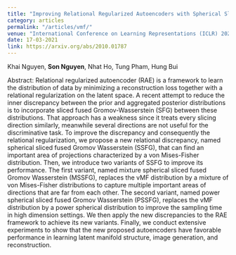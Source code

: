 ```yaml
---
title: "Improving Relational Regularized Autoencoders with Spherical Sliced Fused Gromov Wasserstein"
category: articles
permalink: "/articles/vmf/"
venue: "International Conference on Learning Representations (ICLR) 2021"
date: 17-03-2021
link: https://arxiv.org/abs/2010.01787
---
```


Khai Nguyen, <b>Son Nguyen</b>, Nhat Ho, Tung Pham, Hung Bui

Abstract: Relational regularized autoencoder (RAE) is a framework to learn the distribution of data by minimizing a reconstruction loss together with a relational regularization on the latent space. A recent attempt to reduce the inner discrepancy between the prior and aggregated posterior distributions is to incorporate sliced fused Gromov-Wasserstein (SFG) between these distributions. That approach has a weakness since it treats every slicing direction similarly, meanwhile several directions are not useful for the discriminative task. To improve the discrepancy and consequently the relational regularization, we propose a new relational discrepancy, named spherical sliced fused Gromov Wasserstein (SSFG), that can find an important area of projections characterized by a von Mises-Fisher distribution. Then, we introduce two variants of SSFG to improve its performance. The first variant, named mixture spherical sliced fused Gromov Wasserstein (MSSFG), replaces the vMF distribution by a mixture of von Mises-Fisher distributions to capture multiple important areas of directions that are far from each other. The second variant, named power spherical sliced fused Gromov Wasserstein (PSSFG), replaces the vMF distribution by a power spherical distribution to improve the sampling time in high dimension settings. We then apply the new discrepancies to the RAE framework to achieve its new variants. Finally, we conduct extensive experiments to show that the new proposed autoencoders have favorable performance in learning latent manifold structure, image generation, and reconstruction.
